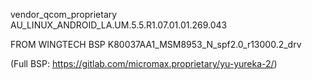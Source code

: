 vendor_qcom_proprietary
 AU_LINUX_ANDROID_LA.UM.5.5.R1.07.01.01.269.043

FROM WINGTECH BSP K80037AA1_MSM8953_N_spf2.0_r13000.2_drv

(Full BSP: https://gitlab.com/micromax.proprietary/yu-yureka-2/)
